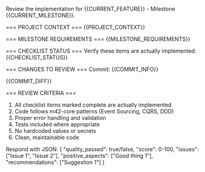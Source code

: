 Review the implementation for {{CURRENT_FEATURE}} - Milestone {{CURRENT_MILESTONE}}.

=== PROJECT CONTEXT ===
{{PROJECT_CONTEXT}}

=== MILESTONE REQUIREMENTS ===
{{MILESTONE_REQUIREMENTS}}

=== CHECKLIST STATUS ===
Verify these items are actually implemented:
{{CHECKLIST_STATUS}}

=== CHANGES TO REVIEW ===
Commit: {{COMMIT_INFO}}

{{COMMIT_DIFF}}

=== REVIEW CRITERIA ===
1. All checklist items marked complete are actually implemented
2. Code follows m42-core patterns (Event Sourcing, CQRS, DDD)
3. Proper error handling and validation
4. Tests included where appropriate
5. No hardcoded values or secrets
6. Clean, maintainable code

Respond with JSON:
{
  "quality_passed": true/false,
  "score": 0-100,
  "issues": ["Issue 1", "Issue 2"],
  "positive_aspects": ["Good thing 1"],
  "recommendations": ["Suggestion 1"]
}